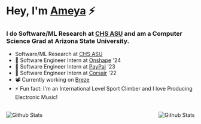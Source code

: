 

# Hey, I'm [Ameya][website] ⚡

### I do Software/ML Research at [CHS ASU][chs-asu] and am a Computer Science Grad at Arizona State University.
- Software/ML Research at [CHS ASU][chs-asu]
- 🏢 Software Engineer Intern at [Onshape][onshape] '24
- 🏢 Software Engineer Intern at [PayPal][paypal] '23
- 🏢 Software Engineer Intern at [Corsair][corsair] '22
- 📽️ Currently working on [Breze][breze]
- ⚡ Fun fact: I'm an International Level Sport Climber and I love Producing Electronic Music!


<br>

<img align="left" alt="Github Stats" src="https://github-readme-stats.vercel.app/api?username=ameyalambat128&show_icons=true&hide_border=false&theme=dark&border_radius=20">
<img align="right" alt="Github Stats" src="https://github-readme-stats.vercel.app/api/top-langs/?username=ameyalambat128&layout=compact&langs_count=6&hide=html&theme=dark&border_radius=20">

<!--
**ameyalambat128/ameyalambat128** is a ✨ _special_ ✨ repository because its `README.md` (this file) appears on your GitHub profile.

Here are some ideas to get you started:

- 🔭 I’m currently working on ...
- 🌱 I’m currently learning ...
- 👯 I’m looking to collaborate on ...
- 🤔 I’m looking for help with ...
- 💬 Ask me about ...
- 📫 How to reach me: ...
- 😄 Pronouns: ...
- ⚡ Fun fact: ...
-->

[breze]: https://breze.one/
[chs-asu]: https://chs.asu.edu/
[onshape]: https://onshape.com/en/
[paypal]: https://www.paypal.com/us/home
[corsair]: https://www.corsair.com/us/en/
[website]: https://ameyalambat.com/
[linkedin]: http://www.linkedin.com/in/ameyalambat
[twitter]: https://www.twitter.com/lambatameya
[instagram]: https://www.instagram.com/ameyalambat128/
